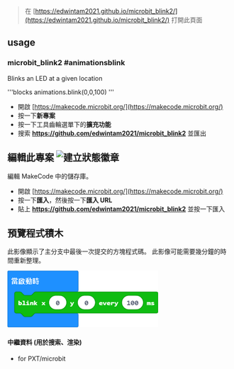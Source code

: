 
> 在 [https://edwintam2021.github.io/microbit_blink2/](https://edwintam2021.github.io/microbit_blink2/) 打開此頁面

## usage

### microbit_blink2 #animationsblink

Blinks an LED at a given location

'''blocks
animations.blink(0,0,100)
'''

* 開啟 [https://makecode.microbit.org/](https://makecode.microbit.org/)
* 按一下**新專案**
* 按一下工具齒輪選單下的**擴充功能**
* 搜索 **https://github.com/edwintam2021/microbit_blink2** 並匯出

## 編輯此專案 ![建立狀態徽章](https://github.com/edwintam2021/microbit_blink2/workflows/MakeCode/badge.svg)

編輯 MakeCode 中的儲存庫。

* 開啟 [https://makecode.microbit.org/](https://makecode.microbit.org/)
* 按一下**匯入**，然後按一下**匯入 URL**
* 貼上 **https://github.com/edwintam2021/microbit_blink2** 並按一下匯入

## 預覽程式積木

此影像顯示了主分支中最後一次提交的方塊程式碼。
此影像可能需要幾分鐘的時間重新整理。

![各個程式積木渲染後的視圖](https://github.com/edwintam2021/microbit_blink2/raw/master/.github/makecode/blocks.png)

#### 中繼資料 (用於搜索、渲染)

* for PXT/microbit
<script src="https://makecode.com/gh-pages-embed.js"></script><script>makeCodeRender("{{ site.makecode.home_url }}", "{{ site.github.owner_name }}/{{ site.github.repository_name }}");</script>
